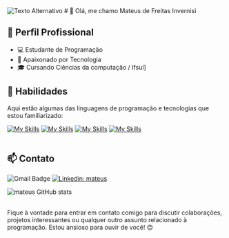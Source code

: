 <img src="[URL_da_Imagem](https://br.pinterest.com/pin/901423681658685591/)" alt="Texto Alternativo">
# 👋 Olá, me chamo Mateus de Freitas Invernisi

## 💼 Perfil Profissional

- 💻 Estudante de Programação
- 🌱 Apaixonado por Tecnologia
- 🎓 Cursando Ciências da computação / Ifsul]

## 🚀 Habilidades

Aqui estão algumas das linguagens de programação e tecnologias que estou familiarizado:

[![My Skills](https://skillicons.dev/icons?i=java,python,javascript,cpp,html,css)](https://skillicons.dev)
[![My Skills](https://skillicons.dev/icons?i=react,nodejs)](https://skillicons.dev)
[![My Skills](https://skillicons.dev/icons?i=mysql,postgres)](https://skillicons.dev)
[![My Skills](https://skillicons.dev/icons?i=git,github,visualstudio,postman)](https://skillicons.dev)<br><br>

## 📫 Contato

![Gmail Badge](https://img.shields.io/badge/-Gmail-006bed?style=flat-square&logo=Gmail&logoColor=white&link=mailto:{mateusinvernisi@gmail.com})
[![Linkedin: mateus](https://img.shields.io/badge/-Linkedin-blue?style=flat-square&logo=Linkedin&logoColor=white&link=https://www.linkedin.com/in/mateusinvernisi/)](https://www.linkedin.com/in/mateusinvernisi/)

![mateus GitHub stats](https://github-readme-stats.vercel.app/api?username=mateusinvernisiicons=true&theme=dark) <br><br>

Fique à vontade para entrar em contato comigo para discutir colaborações, projetos interessantes ou qualquer outro assunto relacionado à programação. Estou ansioso para ouvir de você! 😊
